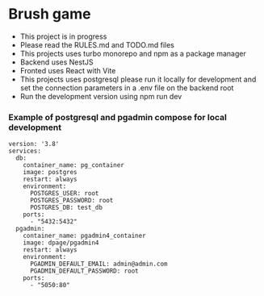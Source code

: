 # Brush game

- This project is in progress
- Please read the RULES.md and TODO.md files
- This projects uses turbo monorepo and npm as a package manager
- Backend uses NestJS
- Fronted uses React with Vite
- This projects uses postgresql please run it locally for development and set the connection parameters in a .env file on the backend root
- Run the development version using npm run dev

### Example of postgresql and pgadmin compose for local development

```
version: '3.8'
services:
  db:
    container_name: pg_container
    image: postgres
    restart: always
    environment:
      POSTGRES_USER: root
      POSTGRES_PASSWORD: root
      POSTGRES_DB: test_db
    ports:
      - "5432:5432"
  pgadmin:
    container_name: pgadmin4_container
    image: dpage/pgadmin4
    restart: always
    environment:
      PGADMIN_DEFAULT_EMAIL: admin@admin.com
      PGADMIN_DEFAULT_PASSWORD: root
    ports:
      - "5050:80"
```
